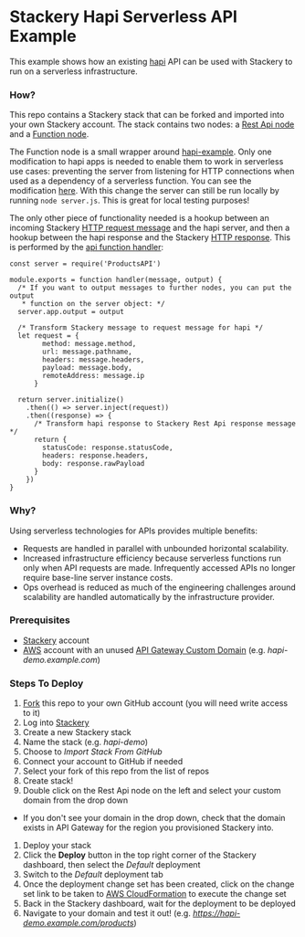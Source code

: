 # Stackery Hapi Serverless API Example

This example shows how an existing [hapi](https://hapijs.com/) API can be used with Stackery to run on a serverless infrastructure.

### How?
This repo contains a Stackery stack that can be forked and imported into your own Stackery account. The stack contains two nodes: a [Rest Api node](https://docs.stackery.io/nodes/RestApi/index.html) and a [Function node](https://docs.stackery.io/nodes/Function/index.html).

The Function node is a small wrapper around [hapi-example](https://github.com/stackery/hapi-example). Only one modification to hapi apps is needed to enable them to work in serverless use cases: preventing the server from listening for HTTP connections when used as a dependency of a serverless function. You can see the modification [here](https://github.com/stackery/hapi-example/commit/4566a27427d4c408dc1be83daaae033219090405). With this change the server can still be run locally by running `node server.js`. This is great for local testing purposes!

The only other piece of functionality needed is a hookup between an incoming Stackery [HTTP request message](https://docs.stackery.io/nodes/RestApi/index.html#output) and the hapi server, and then a hookup between the hapi response and the Stackery [HTTP response](https://docs.stackery.io/nodes/RestApi/index.html#expected-response). This is performed by the [api function handler](Stackery/functions/api/index.js):

```node
const server = require('ProductsAPI')

module.exports = function handler(message, output) {
  /* If you want to output messages to further nodes, you can put the output
   * function on the server object: */
  server.app.output = output

  /* Transform Stackery message to request message for hapi */
  let request = {
        method: message.method,
        url: message.pathname,
        headers: message.headers,
        payload: message.body,
        remoteAddress: message.ip
      }

  return server.initialize()
    .then(() => server.inject(request))
    .then((response) => {
      /* Transform hapi response to Stackery Rest Api response message */
      return {
        statusCode: response.statusCode,
        headers: response.headers,
        body: response.rawPayload
      }
    })
}
```

### Why?
Using serverless technologies for APIs provides multiple benefits:
* Requests are handled in parallel with unbounded horizontal scalability.
* Increased infrastructure efficiency because serverless functions run only when API requests are made. Infrequently accessed APIs no longer require base-line server instance costs.
* Ops overhead is reduced as much of the engineering challenges around scalability are handled automatically by the infrastructure provider.

### Prerequisites
* [Stackery](https://stackery.io) account
* [AWS](https://aws.amazon.com) account with an unused [API Gateway Custom Domain](http://docs.aws.amazon.com/apigateway/latest/developerguide/how-to-custom-domains.html) (e.g. _hapi-demo.example.com_)

### Steps To Deploy
1. [Fork](#fork-destination-box) this repo to your own GitHub account (you will need write access to it)
1. Log into [Stackery](https://app.stackery.io)
1. Create a new Stackery stack
  1. Name the stack (e.g. _hapi-demo_)
  1. Choose to *Import Stack From GitHub*
  1. Connect your account to GitHub if needed
  1. Select your fork of this repo from the list of repos
  1. Create stack!
1. Double click on the Rest Api node on the left and select your custom domain from the drop down
  * If you don't see your domain in the drop down, check that the domain exists in API Gateway for the region you provisioned Stackery into.
1. Deploy your stack
  1. Click the **Deploy** button in the top right corner of the Stackery dashboard, then select the _Default_ deployment
  1. Switch to the _Default_ deployment tab
  1. Once the deployment change set has been created, click on the change set link to be taken to [AWS CloudFormation](https://aws.amazon.com/cloudformation/) to execute the change set
  1. Back in the Stackery dashboard, wait for the deployment to be deployed
  1. Navigate to your domain and test it out! (e.g. _https://hapi-demo.example.com/products_)
